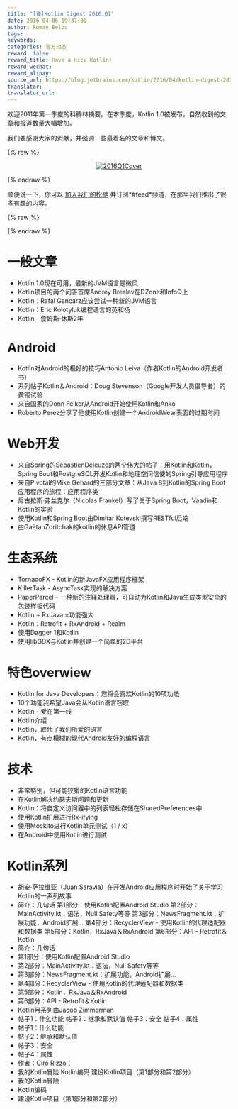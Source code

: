 ```yaml
---
title: "[译]Kotlin Digest 2016.Q1"
date: 2016-04-06 19:37:00
author: Roman Belov
tags:
keywords:
categories: 官方动态
reward: false
reward_title: Have a nice Kotlin!
reward_wechat:
reward_alipay:
source_url: https://blog.jetbrains.com/kotlin/2016/04/kotlin-digest-2016-q1/
translator:
translator_url:
---
```


欢迎2011年第一季度的科腾林摘要。在本季度，Kotlin 1.0被发布，自然收到的文章和报道数量大幅增加。

我们要感谢大家的贡献，并强调一些最着名的文章和博文。

{% raw %}
<p><center><a href="https://i0.wp.com/blog.jetbrains.com/kotlin/files/2016/04/2016Q1Cover.png" rel="attachment wp-att-3826"><img alt="2016Q1Cover" class="alignnone size-full wp-image-3826" data-recalc-dims="1" src="https://i0.wp.com/blog.jetbrains.com/kotlin/files/2016/04/2016Q1Cover.png?resize=640%2C320&amp;ssl=1"/></a></center></p>
{% endraw %}

顺便说一下，你可以 [加入我们的松弛](http://kotlinslackin.herokuapp.com/) 并订阅*#feed*频道，在那里我们推出了很多有趣的内容。

{% raw %}
<p><span id="more-3802"></span></p>
{% endraw %}

# 一般文章


* Kotlin 1.0现在可用，最新的JVM语言是微风
* Kotlin项目的两个问答首席Andrey Breslav在DZone和InfoQ上
* Kotlin：Rafal Gancarz应该尝试一种新的JVM语言
* Kotlin：Eric Kolotyluk编程语言的英和杨
* Kotlin - 詹姆斯·休斯2年

# Android


* Kotlin对Android的极好的技巧Antonio Leiva（作者Kotlin的Android开发者书）
* 系列帖子Kotlin＆Android：Doug Stevenson（Google开发人员倡导者）的黄铜试验
* 来自国家的Donn Felker从Android开始使用Kotlin和Anko
* Roberto Perez分享了他使用Kotlin创建一个AndroidWear表面的过期时间

# Web开发


* 来自Spring的SébastienDeleuze的两个伟大的帖子：用Kotlin和Kotlin，Spring Boot和PostgreSQL开发Kotlin和地理空间信使的Spring引导应用程序
* 来自Pivotal的Mike Gehard的三部分文章：从Java 8到Kotlin的Spring Boot应用程序的旅程：应用程序类
* 尼古拉斯·弗兰克尔（Nicolas Frankel）写了关于Spring Boot，Vaadin和Kotlin的实验
* 使用Kotlin和Spring Boot由Dimitar Kotevski撰写RESTful后端
* 由GaëtanZoritchak的kotlin的休息API管道

# 生态系统


* TornadoFX  -  Kotlin的新JavaFX应用程序框架
* KillerTask  -  AsyncTask实现的解决方案
* PaperParcel  - 一种新的注释处理器，可自动为Kotlin和Java生成类型安全的包装样板代码
* Kotlin + RxJava =功能强大
* Kotlin：Retrofit + RxAndroid + Realm
* 使用Dagger 1和Kotlin
* 使用libGDX与Kotlin并创建一个简单的2D平台

# 特色overwiew


* Kotlin for Java Developers：您将会喜欢Kotlin的10项功能
* 10个功能我希望Java会从Kotlin语言窃取
* Kotlin  - 爱在第一线
* Kotlin介绍
* Kotlin，取代了我们所爱的语言
* Kotlin，有点模糊的现代Android友好的编程语言

# 技术


* 非常特别，但可能狡猾的Kotlin语言功能
* 在Kotlin解决约瑟夫斯问题和更新
* Kotlin：将自定义访问器中的列表轻松存储在SharedPreferences中
* 使用Kotlin扩展进行Rx-ifying
* 使用Mockito进行Kotlin单元测试（1 / x）
* 在Android中使用Kotlin进行测试

# Kotlin系列


* 胡安·萨拉维亚（Juan Saravia）在开发Android应用程序时开始了关于学习Kotlin的一系列故事
* 简介：几句话
第1部分：使用Kotlin配置Android Studio
第2部分：MainActivity.kt：语法，Null Safety等等
第3部分：NewsFragment.kt：扩展功能，Android扩展...
第4部分：RecyclerView  - 使用Kotlin的代理适配器和数据类
第5部分：Kotlin，RxJava＆RxAndroid
第6部分：API  -  Retrofit＆Kotlin
* 简介：几句话
* 第1部分：使用Kotlin配置Android Studio
* 第2部分：MainActivity.kt：语法，Null Safety等等
* 第3部分：NewsFragment.kt：扩展功能，Android扩展...
* 第4部分：RecyclerView  - 使用Kotlin的代理适配器和数据类
* 第5部分：Kotlin，RxJava＆RxAndroid
* 第6部分：API  -  Retrofit＆Kotlin
* Kotlin月系列由Jacob Zimmerman
* 帖子1：什么功能
帖子2：继承和默认值
帖子3：安全
帖子4：属性
* 帖子1：什么功能
* 帖子2：继承和默认值
* 帖子3：安全
* 帖子4：属性
* 作者：Ciro Rizzo：
* 我的Kotlin冒险
Kotlin编码
建设Kotlin项目（第1部分和第2部分）
* 我的Kotlin冒险
* Kotlin编码
* 建设Kotlin项目（第1部分和第2部分）

